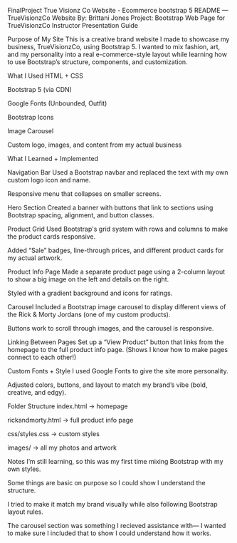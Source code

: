 FinalProject
True Visionz Co Website - Ecommerce bootstrap 5 README — TrueVisionzCo Website By: Brittani Jones Project: Bootstrap Web Page for TrueVisionzCo Instructor Presentation Guide

Purpose of My Site This is a creative brand website I made to showcase my business, TrueVisionzCo, using Bootstrap 5. I wanted to mix fashion, art, and my personality into a real e-commerce-style layout while learning how to use Bootstrap’s structure, components, and customization.

What I Used HTML + CSS

Bootstrap 5 (via CDN)

Google Fonts (Unbounded, Outfit)

Bootstrap Icons

Image Carousel

Custom logo, images, and content from my actual business

What I Learned + Implemented

Navigation Bar Used a Bootstrap navbar and replaced the text with my own custom logo icon and name.

Responsive menu that collapses on smaller screens.

Hero Section Created a banner with buttons that link to sections using Bootstrap spacing, alignment, and button classes.

Product Grid Used Bootstrap's grid system with rows and columns to make the product cards responsive.

Added “Sale” badges, line-through prices, and different product cards for my actual artwork.

Product Info Page Made a separate product page using a 2-column layout to show a big image on the left and details on the right.

Styled with a gradient background and icons for ratings.

Carousel Included a Bootstrap image carousel to display different views of the Rick & Morty Jordans (one of my custom products).

Buttons work to scroll through images, and the carousel is responsive.

Linking Between Pages Set up a “View Product” button that links from the homepage to the full product info page. (Shows I know how to make pages connect to each other!)

Custom Fonts + Style I used Google Fonts to give the site more personality.

Adjusted colors, buttons, and layout to match my brand’s vibe (bold, creative, and edgy).

Folder Structure index.html → homepage

rickandmorty.html → full product info page

css/styles.css → custom styles

images/ → all my photos and artwork

Notes I’m still learning, so this was my first time mixing Bootstrap with my own styles.

Some things are basic on purpose so I could show I understand the structure.

I tried to make it match my brand visually while also following Bootstrap layout rules.

The carousel section was something I recieved assistance with— I wanted to make sure I included that to show I could understand how it works.
